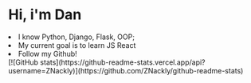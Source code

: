 <!DOCTYPE html>
<html lang="en">
<head>
    <meta charset="UTF-8">
    <meta name="viewport" content="width=device-width, initial-scale=1.0">
    
</head>
<body>
    <div>
        <h1>Hi, i'm Dan</h1>
        <li>I know Python, Django, Flask, OOP;</li>
        <li>My current goal is to learn JS React</li>
        <li>Follow my Github!</li>
        [![GitHub stats](https://github-readme-stats.vercel.app/api?username=ZNackly)](https://github.com/ZNackly/github-readme-stats)
</body>
</html>
